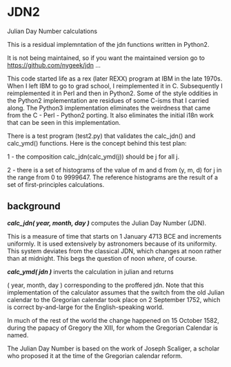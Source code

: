 # JDN2

Julian Day Number calculations

This is a residual implemntation of the jdn functions written in Python2.

It is not being maintained, so if you want the maintained version go to
https://github.com/nygeek/jdn ...

This code started life as a rex (later REXX) program at IBM in the
late 1970s.  When I left IBM to go to grad school, I reimplemented it
in C.  Subsequently I reimplemented it in Perl and then in Python2.
Some of the style oddities in the Python2 implementation are residues
of some C-isms that I carried along.  The Python3 implementation
eliminates the weirdness that came from the C - Perl - Python2 porting.
It also eliminates the initial i18n work that can be seen in this
implementation.

There is a test program (test2.py) that validates the calc_jdn() and
calc_ymd() functions.  Here is the concept behind this test plan:

1 - the composition calc_jdn(calc_ymd(j)) should be j for all j.

2 - there is a set of histograms of the value of m and d from
    (y, m, d) for j in the range from 0 to 9999647.  The reference
    histograms are the result of a set of first-principles calculations.

## background

***calc_jdn( year, month, day )*** computes the Julian Day Number (JDN).

This is a measure of time that starts on 1 January 4713 BCE and
increments uniformly.  It is used extensively by astronomers because
of its uniformity.  This system deviates from the classical JDN,
which changes at noon rather than at midnight.  This begs the
question of noon *where*, of course.

***calc_ymd( jdn )*** inverts the calculation in julian and returns

( year, month, day ) corresponding to the proffered jdn.  Note that
this implementation of the calculator assumes that the switch from
the old Julian calendar to the Gregorian calendar took place on 2
September 1752, which is correct by-and-large for the English-speaking
world.

In much of the rest of the world the change happened on 15 October
1582, during the papacy of Gregory the XIII, for whom the Gregorian
Calendar is named.

The Julian Day Number is based on the work of Joseph Scaliger, a
scholar who proposed it at the time of the Gregorian calendar reform.
